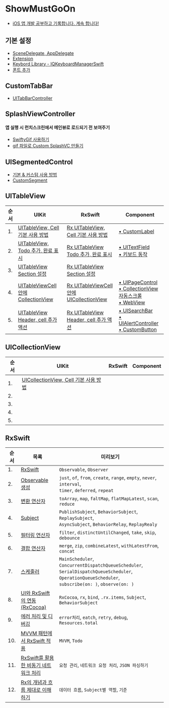 # ShowMustGoOn
- [iOS 앱 개발 공부하고 기록합니다. 계속 합니다!](https://luttoli.notion.site/iOS-35e44c5737824333ad083aa20cda3f5d?pvs=4)

## 기본 설정
- [SceneDelegate, AppDelegate](https://luttoli.notion.site/SceneDelegate-AppDelegate-17c0f60899b980e98010caa11103ee63?pvs=4)
- [Extension](https://luttoli.notion.site/Extension-17c0f60899b9808382cee3e9a60820d3?pvs=4)
- [Keybord Library - IQKeyboardManagerSwift](https://luttoli.notion.site/IQKeyboardManagerSwift-1640f60899b980cd8a99ed22aab0b3cf?pvs=4)
- [폰트 추가](https://luttoli.notion.site/219415e36423405a80588f77a0b62c88?pvs=4)


## CustomTabBar
- [UITabBarController](https://luttoli.notion.site/UITabBarController-6157ff0460724ba9ab1458d0cf845553?pvs=4) 

## SplashViewController
#### 앱 실행 시 런치스크린에서 메인뷰로 로드되기 전 보여주기
- [SwiftyGif 사용하기](https://luttoli.notion.site/SwiftyGif-1230f60899b9809d963aee78a98b7218?pvs=4) 
- [gif 파일로 Custom SplashVC 만들기](https://luttoli.notion.site/gif-Custom-SplashVC-1230f60899b980369912d551bba46645?pvs=4) 

## UISegmentedControl
- [기본 & 커스텀 사용 방법](https://luttoli.notion.site/UISegmentedControl-1260f60899b98056afc2e35c8172eef3?pvs=4)
- [CustomSegment](https://luttoli.notion.site/CustomSegment-1590f60899b980ec83bfeeddff8c6872?pvs=4)

## UITableView
<table>
    <thead>
        <tr>
            <th>순서</th>
            <th>UIKit</th>
            <th>RxSwift</th>
            <th>Component</th>
        </tr>
    </thead>
    <tbody>
        <tr>
            <td>1.</td>
            <td>
                <a href="https://luttoli.notion.site/UITableView-Cell-51f407dc74c1490babe37eecd411a12d?pvs=4">
                    UITableView, Cell 기본 사용 방법
                </a>
            </td>
            <td>
                <a href="https://luttoli.notion.site/Rx-UITableView-16a0f60899b98047bb4de16e68278a33?pvs=4">
                    Rx UITableView, Cell 기본 사용 방법
                </a>
            </td>
            <td>
                <a href="https://luttoli.notion.site/CustomLabel-1590f60899b98070a9bdc54119761db1?pvs=4">
                    • CustomLabel
                </a>
            </td>
        </tr>
        <tr>
            <td>2.</td>
            <td>
                <a href="https://luttoli.notion.site/UITableView-Todo-1680f60899b9801fb796c36edb287c59?pvs=4">
                    UITableView, Todo 추가, 완료 표시
                </a>
            </td>
            <td>
                <a href="https://luttoli.notion.site/Rx-UITableView-Todo-1700f60899b98097aeecff6fb70ad0cd?pvs=4">
                    Rx UITableView Todo 추가, 완료 표시
                </a>
            </td>
            <td>
                <a href="https://luttoli.notion.site/UITextField-61d8a4b9c16a45869c95290bfbfeb67e?pvs=4">
                    • UITextField
                </a><br/>
                <a href="https://luttoli.notion.site/d6da7564f2824b2ba3f29f79f1888238?pvs=4">
                    • 키보드 동작
                </a>
            </td>
        </tr>
        <tr>
            <td>3.</td>
            <td>
                <a href="https://luttoli.notion.site/UITableView-Section-1680f60899b9809f921eeb7b3af51d47?pvs=4">
                    UITableView Section 설정
                </a>
            </td>
            <td>
                <a href="https://luttoli.notion.site/Rx-UITableView-Section-1730f60899b9801d9b54e8b7cc8e9b4c?pvs=4">
                    Rx UITableView Section 설정
                </a>
            </td>
            <td>
            </td>
        </tr>
        <tr>
            <td>4.</td>
            <td>
                <a href="https://luttoli.notion.site/UITableViewCell-UICollectionView-1680f60899b980518244d0b70e3a6da6?pvs=4">
                    UITableViewCell 안에 CollectionView
                </a>
            </td>
            <td>
                <a href="https://luttoli.notion.site/Rx-UITableViewCell-UICollectionView-1770f60899b9800caedfd8c1c99c34ef?pvs=4">
                    Rx UITableViewCell 안에 UICollectionView
                </a>
            </td>
            <td>
                <a href="https://luttoli.notion.site/UIPageControl-1380f60899b98017a042e99d09487abc?pvs=4">
                    • UIPageControl
                </a><br/>
                <a href="https://luttoli.notion.site/CollectionView-1380f60899b980aca1f4d187c1ca060d?pvs=4">
                    • CollectionView 자동스크롤
                </a><br/>
                <a href="https://luttoli.notion.site/WebKit-WebView-dbb909fa1dc34ba4a407193a37b4fdf9?pvs=4">
                    • WebView
                </a>
            </td>
        </tr>
        <tr>
            <td>5.</td>
            <td>
                <a href="https://luttoli.notion.site/UITableView-Header-cell-1680f60899b980f9a84bcb6b0d63ba2a?pvs=4">
                    UITableView Header, cell 추가 액션
                </a>
            </td>
            <td>
                <a href="https://luttoli.notion.site/Rx-UITableView-Header-cell-1810f60899b980bb8167f69115c1288f?pvs=4">
                    Rx UITableView Header, cell 추가 액션
                </a>
            </td>
            <td>
                <a href="https://luttoli.notion.site/UISearchBar-1590f60899b980e1bad3f288d272b945?pvs=4">
                    • UISearchBar
                </a><br/>
                <a href="https://luttoli.notion.site/UIAlertController-16b0f60899b98005bf4de152be44cfbb?pvs=4">
                    • UIAlertController
                </a><br/>
                <a href="https://luttoli.notion.site/CustomButton-1590f60899b980fbb534cd53f043f494?pvs=4">
                    • CustomButton
                </a>
            </td>
        </tr>
    </tbody>
</table>

## UICollectionView
<table>
    <thead>
        <tr>
            <th>순서</th>
            <th>UIKit</th>
            <th>RxSwift</th>
            <th>Component</th>
        </tr>
    </thead>
    <tbody>
        <tr>
            <td>1.</td>
            <td>
                <a href="https://luttoli.notion.site/UICollectionView-Cell-4c4e0d4c056f4f55babe4552c0ddab6a?pvs=4">
                    UICollectionView, Cell 기본 사용 방법
                </a>
            </td>
            <td>
            </td>
            <td>
            </td>
        </tr>
        <tr>
            <td>2.</td>
            <td>
            </td>
            <td>
            </td>
            <td>
            </td>
        </tr>
        <tr>
            <td>3.</td>
            <td>
            </td>
            <td>
            </td>
            <td>
            </td>
        </tr>
        <tr>
            <td>4.</td>
            <td>
            </td>
            <td>
            </td>
            <td>
            </td>
        </tr>
        <tr>
            <td>5.</td>
            <td>
            </td>
            <td>
            </td>
            <td>
            </td>
        </tr>
    </tbody>
</table>

## RxSwift
<table>
    <thead>
        <tr>
            <th>순서</th>
            <th>목록</th>
            <th>미리보기</th>
        </tr>
    </thead>
    <tbody>
        <tr>
            <td>1.</td>
            <td>
                <a href="https://luttoli.notion.site/RxSwift-15f0f60899b980e0a161cb9a8a01ac30?pvs=4">
                    RxSwift
                </a>
            </td>
            <td>
                <code>Observable</code>, <code>Observer</code>
            </td>
        </tr>
        <tr>
            <td>2.</td>
            <td>
                <a href="https://luttoli.notion.site/Observable-Observer-15f0f60899b980e7a73cd7d639a22b8f?pvs=4">
                    Observable 생성
                </a>
            </td>
            <td>
                <code>just</code>, <code>of</code>, <code>from</code>, <code>create</code>, <code>range</code>,
                <code>empty</code>, <code>never</code>, <code>interval</code>,<br/> <code>timer</code>, <code>deferred</code>,
                <code>repeat</code>
            </td>
        </tr>
        <tr>
            <td>3.</td>
            <td>
                <a href="https://luttoli.notion.site/15f0f60899b98034a5a9e4bcc34f6dae?pvs=4">
                    변환 연산자
                </a>
            </td>
            <td>
                <code>toArray</code>, <code>map</code>, <code>faltMap</code>, <code>flatMapLatest</code>,
                <code>scan</code>, <code>reduce</code>
            </td>
        </tr>
        <tr>
            <td>4.</td>
            <td>
                <a href="https://luttoli.notion.site/Subject-15f0f60899b98062ab1dc7fad4a025f6?pvs=4">
                    Subject
                </a>
            </td>
            <td>
                <code>PublishSubject</code>, <code>BehaviorSubject</code>, <code>ReplaySubject</code>,<br/>
                <code>AsyncSubject</code>, <code>BehaviorRelay</code>, <code>ReplayRealy</code>
            </td>
        </tr>
        <tr>
            <td>5.</td>
            <td>
                <a href="https://luttoli.notion.site/15f0f60899b9802ebdb8edea9e61072a?pvs=4">
                    필터링 연산자
                </a>
            </td>
            <td>
                <code>filter</code>, <code>distinctUntilChanged</code>, <code>take</code>,
                <code>skip</code>, <code>debounce</code>
            </td>
        </tr>
        <tr>
            <td>6.</td>
            <td>
                <a href="https://luttoli.notion.site/15f0f60899b980b3a2b8e3bd699785a2?pvs=4">
                    결합 연산자
                </a>
            </td>
            <td>
                <code>merge</code>, <code>zip</code>, <code>combineLatest</code>,
                <code>withLatestFrom</code>, <code>concat</code>
            </td>
        </tr>
        <tr>
            <td>7.</td>
            <td>
                <a href="https://luttoli.notion.site/15f0f60899b980ad8d3fde89604b1f15?pvs=4">
                    스케줄러
                </a>
            </td>
            <td>
                <code>MainScheduler</code>, <code>ConcurrentDispatchQueueScheduler</code>,
                <code>SerialDispatchQueueScheduler</code>, <code>OperationQueueScheduler</code>,<br/>
                <code>subscribe(on: )</code>, <code>observe(on: )</code>
            </td>
        </tr>
        <tr>
            <td>8.</td>
            <td>
                <a href="https://luttoli.notion.site/UI-RxSwift-RxCocoa-15f0f60899b980ca81d9d4c5cad3e495?pvs=4">
                    UI와 RxSwift의 연동(RxCocoa)
                </a>
            </td>
            <td>
                <code>RxCocoa</code>, <code>rx</code>, <code>bind</code>, <code>.rx.items</code>,
                <code>Subject</code>, <code>BehaviorSubject</code>
            </td>
        </tr>
        <tr>
            <td>9.</td>
            <td>
                <a href="https://luttoli.notion.site/15f0f60899b98041841ec77c0a373683?pvs=4">
                    에러 처리 및 디버깅
                </a>
            </td>
            <td>
                <code>error처리</code>, <code>eatch</code>, <code>retry</code>, <code>debug</code>,
                <code>Resources.total</code>
            </td>
        </tr>
        <tr>
            <td>10.</td>
            <td>
                <a href="https://luttoli.notion.site/MVVM-RxSwift-15f0f60899b9806495edccaf7445278f?pvs=4">
                    MVVM 패턴에서 RxSwift 적용
                </a>
            </td>
            <td>
                <code>MVVM</code>, <code>Todo</code>
            </td>
        </tr>
        <tr>
            <td>11.</td>
            <td>
                <a href="https://luttoli.notion.site/RxSwift-15f0f60899b980cba777dfe41c626e45?pvs=4">
                    RxSwift를 활용한 비동기 네트워크 처리
                </a>
            </td>
            <td>
                <code>요청 관리</code>, <code>네트워크 요청 처리</code>, <code>JSON 파싱하기</code>
            </td>
        </tr>
        <tr>
            <td>12.</td>
            <td>
                <a href="https://luttoli.notion.site/Rx-1710f60899b98053882cc8cbf6b1b1ba?pvs=4">
                    Rx의 개념과 흐름 제대로 이해하기
                </a>
            </td>
            <td>
                <code>데이터 흐름</code>, <code>Subject별 역할</code>, <code>기준</code>
            </td>
        </tr>
    </tbody>
</table>

